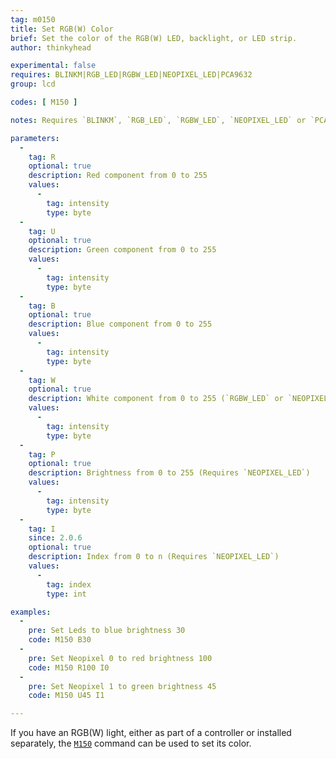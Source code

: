 ```yaml
---
tag: m0150
title: Set RGB(W) Color
brief: Set the color of the RGB(W) LED, backlight, or LED strip.
author: thinkyhead

experimental: false
requires: BLINKM|RGB_LED|RGBW_LED|NEOPIXEL_LED|PCA9632
group: lcd

codes: [ M150 ]

notes: Requires `BLINKM`, `RGB_LED`, `RGBW_LED`, `NEOPIXEL_LED` or `PCA9632`.

parameters:
  -
    tag: R
    optional: true
    description: Red component from 0 to 255
    values:
      -
        tag: intensity
        type: byte
  -
    tag: U
    optional: true
    description: Green component from 0 to 255
    values:
      -
        tag: intensity
        type: byte
  -
    tag: B
    optional: true
    description: Blue component from 0 to 255
    values:
      -
        tag: intensity
        type: byte
  -
    tag: W
    optional: true
    description: White component from 0 to 255 (`RGBW_LED` or `NEOPIXEL_LED` only)
    values:
      -
        tag: intensity
        type: byte
  -
    tag: P
    optional: true
    description: Brightness from 0 to 255 (Requires `NEOPIXEL_LED`)
    values:
      -
        tag: intensity
        type: byte
  -
    tag: I
    since: 2.0.6
    optional: true
    description: Index from 0 to n (Requires `NEOPIXEL_LED`)
    values:
      -
        tag: index
        type: int

examples:
  -
    pre: Set Leds to blue brightness 30
    code: M150 B30
  -
    pre: Set Neopixel 0 to red brightness 100
    code: M150 R100 I0
  -
    pre: Set Neopixel 1 to green brightness 45
    code: M150 U45 I1

---
```


If you have an RGB(W) light, either as part of a controller or installed separately, the [`M150`](/docs/gcode/M150.html) command can be used to set its color.
